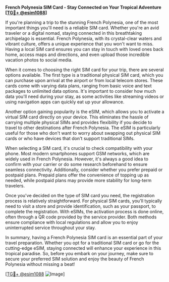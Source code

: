 **French Polynesia SIM Card - Stay Connected on Your Tropical Adventure [[TG💪+ @esim1088](https://t.me/s/esim1088)]**

If you're planning a trip to the stunning French Polynesia, one of the most important things you'll need is a reliable SIM card. Whether you're an avid traveler or a digital nomad, staying connected in this breathtaking archipelago is essential. French Polynesia, with its crystal-clear waters and vibrant culture, offers a unique experience that you won't want to miss. Having a local SIM card ensures you can stay in touch with loved ones back home, access maps and directions, and even upload those incredible vacation photos to social media.

When it comes to choosing the right SIM card for your trip, there are several options available. The first type is a traditional physical SIM card, which you can purchase upon arrival at the airport or from local telecom stores. These cards come with varying data plans, ranging from basic voice and text packages to unlimited data options. It's important to consider how much data you'll need during your stay, as some activities like streaming videos or using navigation apps can quickly eat up your allowance.

Another option gaining popularity is the eSIM, which allows you to activate a virtual SIM card directly on your device. This eliminates the hassle of carrying multiple physical SIMs and provides flexibility if you decide to travel to other destinations after French Polynesia. The eSIM is particularly useful for those who don't want to worry about swapping out physical SIM cards or who have devices that don't support traditional SIMs.

When selecting a SIM card, it's crucial to check compatibility with your phone. Most modern smartphones support GSM networks, which are widely used in French Polynesia. However, it's always a good idea to confirm with your carrier or do some research beforehand to ensure seamless connectivity. Additionally, consider whether you prefer prepaid or postpaid plans. Prepaid plans offer the convenience of topping up as needed, while postpaid plans may provide more stability for long-term travelers.

Once you've decided on the type of SIM card you need, the registration process is relatively straightforward. For physical SIM cards, you'll typically need to visit a store and provide identification, such as your passport, to complete the registration. With eSIMs, the activation process is done online, often through a QR code provided by the service provider. Both methods ensure compliance with local regulations and allow you to enjoy uninterrupted service throughout your stay.

In summary, having a French Polynesia SIM card is an essential part of your travel preparation. Whether you opt for a traditional SIM card or go for the cutting-edge eSIM, staying connected will enhance your experience in this tropical paradise. So, before you embark on your journey, make sure to secure your preferred SIM solution and enjoy the beauty of French Polynesia without missing a beat! 

[[TG💪+ @esim1088](https://t.me/s/esim1088) ![Image](https://i.postimg.cc/Y0z9fWf4/image.png)]